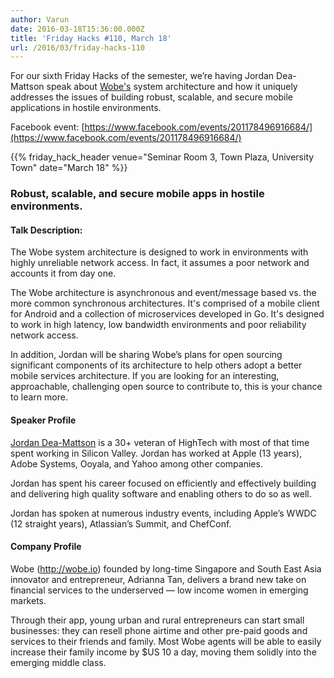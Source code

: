 ```yaml
---
author: Varun
date: 2016-03-18T15:36:00.000Z
title: 'Friday Hacks #110, March 18'
url: /2016/03/friday-hacks-110
---
```


For our sixth Friday Hacks of the semester, we’re having Jordan Dea-Mattson speak about [Wobe's](https://wobe.io) system architecture and how it uniquely addresses the issues of building robust, scalable, and secure mobile applications in hostile environments.


Facebook event: [https://www.facebook.com/events/201178496916684/](https://www.facebook.com/events/201178496916684/)

{{% friday_hack_header venue="Seminar Room 3, Town Plaza, University Town" date="March 18" %}}

### Robust, scalable, and secure mobile apps in hostile environments.

#### Talk Description:

The Wobe system architecture is designed to work in environments with highly unreliable network access. In fact, it assumes a poor network and accounts it from day one.

The Wobe architecture is asynchronous and event/message based vs. the more common synchronous architectures. It's comprised of a mobile client for Android and a collection of microservices developed in Go. It's designed to work in high latency, low bandwidth environments and poor reliability network access.

In addition, Jordan will be sharing Wobe’s plans for open sourcing significant components of its architecture to help others adopt a better mobile services architecture. If you are looking for an interesting, approachable, challenging open source to contribute to, this is your chance to learn more.

#### Speaker Profile

[Jordan Dea-Mattson](https://www.linkedin.com/in/jordandeamattson) is a 30+ veteran of HighTech with most of that time spent working in Silicon Valley. Jordan has worked at Apple (13 years), Adobe Systems, Ooyala, and Yahoo among other companies.

Jordan has spent his career focused on efficiently and effectively building and delivering high quality software and enabling others to do so as well.

Jordan has spoken at numerous industry events, including Apple’s WWDC (12 straight years), Atlassian’s Summit, and ChefConf.

#### Company Profile

Wobe (http://wobe.io) founded by long-time Singapore and South East Asia innovator and entrepreneur, Adrianna Tan, delivers a brand new take on financial services to the underserved — low income women in emerging markets.

Through their app, young urban and rural entrepreneurs can start small businesses: they can resell phone airtime and other pre-paid goods and services to their friends and family. Most Wobe agents will be able to easily increase their family income by $US 10 a day, moving them solidly into the emerging middle class.
